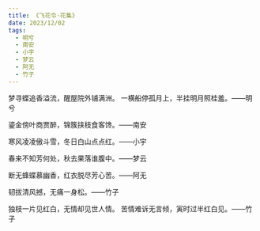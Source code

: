 ```yaml
---
title: 《飞花令·花集》
date: 2023/12/02
tags:
  - 明兮
  - 南安
  - 小宇
  - 梦云
  - 阿无
  - 竹子
---
```


梦寻蝶追香溢流，醒屋院外铺满洲。
一横船停孤月上，半挂明月照桂羞。——明兮

鎏金傍叶商贾醉，锦簇挟枝食客馋。——南安

寒风凌凌傲斗雪，冬日白山点点红。——小宇

春来不知芳何处，秋去果落谁腹中。——梦云

断无蜂蝶慕幽香，红衣脱尽芳心苦。——阿无

韧拔清风撼，无痛一身松。——竹子

独枝一片见红白，无情却见世人情。
苦情难诉无言倾，寅时过半红白见。——竹子
